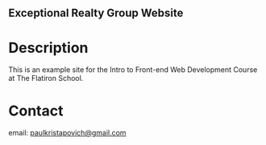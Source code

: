 Exceptional Realty Group Website
---

# Description

This is an example site for the Intro to Front-end Web Development Course at The Flatiron School.

# Contact

email: paulkristapovich@gmail.com